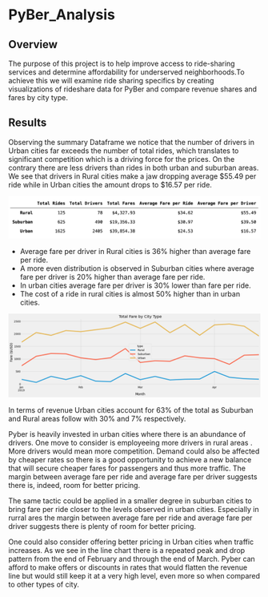 # PyBer_Analysis

## Overview

The purpose of this project is to help improve access to ride-sharing services and determine affordability for underserved neighborhoods.To achieve this we will examine ride sharing specifics by creating visualizations of rideshare data for PyBer and compare revenue shares and fares by city type.  

## Results

Observing the summary Dataframe we notice that the number of drivers in Urban cities far exceeds the number of total rides, which translates to significant competition which is a driving force for the prices. On the contrary there are less drivers than rides in both urban and suburban areas. We see that drivers in Rural cities make a jaw dropping average $55.49 per ride while in Urban cities the amount drops to $16.57 per ride. 

![](analysis/Py_summary_df.png)

- Average fare per driver in Rural cities is 36% higher than average fare per ride. 
- A more even distribution is observed in Suburban cities where average fare per driver is 20% higher than average fare per ride. 
- In urban cities average fare per driver is 30% lower than fare per ride. 
- The cost of a ride in rural cities is almost 50% higher than in urban cities. 

![](analysis/Challenge_fare_summary.png)

In terms of revenue Urban cities account for 63% of the total as Suburban and Rural areas follow with 30% and 7% respectively. 

Pyber is heavily invested in urban cities where there is an abundance of drivers. One move to consider is employeeing more drivers in rural areas . More drivers would mean more competition. Demand could also be affected by cheaper rates so there is a good opportunity to achieve a new balance that will secure cheaper fares for passengers and thus more traffic. The margin between average fare per ride and average fare per driver suggests there is, indeed, room for better pricing. 

The same tactic could be applied in a smaller degree in suburban cities to bring fare per ride closer to the levels observed in urban cities.  Especially in rurral ares the margin between average fare per ride and average fare per driver suggests there is plenty of room for better pricing. 

One could also consider offering better pricing in Urban cities when traffic increases. As we see in the line chart there is a repeated peak and drop pattern from the end of February and through the end of March. Pyber can afford to make offers or discounts in rates that would flatten the revenue line but would still keep it at a very high level, even more so when compared to other types of city. 
